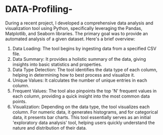 # DATA-Profiling-
During a recent project, I developed a comprehensive data analysis and visualization tool using Python, specifically leveraging the Pandas, Matplotlib, and Seaborn libraries.
The primary goal was to provide an automated analysis of a given dataset. Here's a brief overview:
1.	Data Loading: The tool begins by ingesting data from a specified CSV file.
2.	Data Summary: It provides a holistic summary of the data, giving insights into basic statistics and properties.
3.	Data Type Detection: The tool identifies the data type of each column, helping in determining how to best process and visualize it.
4.	Unique Values: It calculates the number of unique entries in each column.
5.	Frequent Values: The tool also pinpoints the top 'N' frequent values in each column, providing a quick insight into the most common data points.
6.	Visualization: Depending on the data type, the tool visualizes each column. For numeric data, it generates histograms, and for categorical data, it presents bar charts.
This tool essentially serves as an initial 'exploratory data analysis' tool, helping users quickly understand the nature and distribution of their data.
